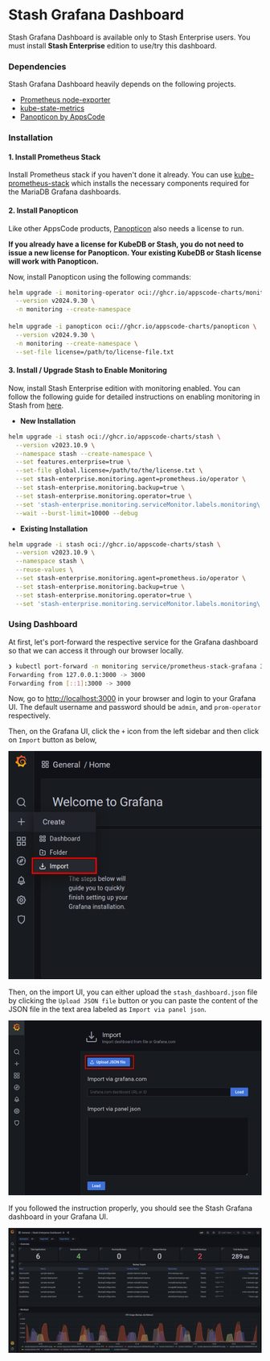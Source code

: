 # Stash Grafana Dashboard

Stash Grafana Dashboard is available only to Stash Enterprise users. You must install **Stash Enterprise** edition to use/try this dashboard.

### Dependencies

Stash Grafana Dashboard heavily depends on the following projects.

- [Prometheus node-exporter](https://github.com/prometheus/node_exporter)
- [kube-state-metrics](https://github.com/kubernetes/kube-state-metrics)
- [Panopticon by AppsCode](https://github.com/kubeops/installer/tree/master/charts/panopticon)

### Installation

#### 1. Install Prometheus Stack

Install Prometheus stack if you haven't done it already. You can use [kube-prometheus-stack](https://artifacthub.io/packages/helm/prometheus-community/kube-prometheus-stack) which installs the necessary components required for the MariaDB Grafana dashboards.

#### 2. Install Panopticon

Like other AppsCode products, [Panopticon](https://byte.builders/blog/post/introducing-panopticon/) also needs a license to run.

**If you already have a license for KubeDB or Stash, you do not need to issue a new license for Panopticon. Your existing KubeDB or Stash license will work with Panopticon.**

Now, install Panopticon using the following commands:

```bash
helm upgrade -i monitoring-operator oci://ghcr.io/appscode-charts/monitoring-operator \
  --version v2024.9.30 \
  -n monitoring --create-namespace

helm upgrade -i panopticon oci://ghcr.io/appscode-charts/panopticon \
  --version v2024.9.30 \
  -n monitoring --create-namespace \
  --set-file license=/path/to/license-file.txt
```

#### 3. Install / Upgrade Stash to Enable Monitoring

Now, install Stash Enterprise edition with monitoring enabled. You can follow the following guide for detailed instructions on enabling monitoring in Stash from [here](https://stash.run/docs/laster/guides/latest/monitoring/prometheus_operator/#enable-monitoring-in-stash).

- **New Installation**

```bash
helm upgrade -i stash oci://ghcr.io/appscode-charts/stash \
  --version v2023.10.9 \
  --namespace stash --create-namespace \
  --set features.enterprise=true \
  --set-file global.license=/path/to/the/license.txt \
  --set stash-enterprise.monitoring.agent=prometheus.io/operator \
  --set stash-enterprise.monitoring.backup=true \
  --set stash-enterprise.monitoring.operator=true \
  --set 'stash-enterprise.monitoring.serviceMonitor.labels.monitoring\.appscode\.com/prometheus=federated' \
  --wait --burst-limit=10000 --debug
```

- **Existing Installation**

```bash
helm upgrade -i stash oci://ghcr.io/appscode-charts/stash \
  --version v2023.10.9 \
  --namespace stash \
  --reuse-values \
  --set stash-enterprise.monitoring.agent=prometheus.io/operator \
  --set stash-enterprise.monitoring.backup=true \
  --set stash-enterprise.monitoring.operator=true \
  --set 'stash-enterprise.monitoring.serviceMonitor.labels.monitoring\.appscode\.com/prometheus=federated'
```

### Using Dashboard

At first, let's port-forward the respective service for the Grafana dashboard so that we can access it through our browser locally.

```bash
❯ kubectl port-forward -n monitoring service/prometheus-stack-grafana 3000:80
Forwarding from 127.0.0.1:3000 -> 3000
Forwarding from [::1]:3000 -> 3000
```
Now, go to [http://localhost:3000](http://localhost:3000/) in your browser and login to your Grafana UI. The default username and password should be `admin`, and `prom-operator` respectively.

Then, on the Grafana UI, click the `+` icon from the left sidebar and then click on `Import` button as below,

![Import New Dashboard](/stash/images/import_dashboard_1.png)

Then, on the import UI, you can either upload the `stash_dashboard.json` file by clicking the `Upload JSON file` button or you can paste the content of the JSON file in the text area labeled as `Import via panel json`.

![Upload Dashboard JSON](/stash/images/import_dashboard_2.png)

If you followed the instruction properly, you should see the Stash Grafana dashboard in your Grafana UI.

![Stash Grafana](/stash/images/stash_grafana_dashboard.png)
